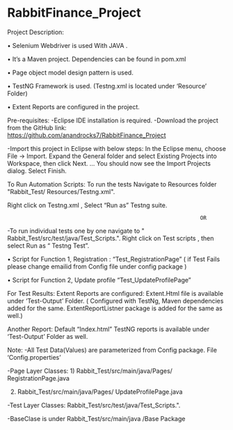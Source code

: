 # RabbitFinance_Project

Project Description: 

•	Selenium Webdriver is used With JAVA .

•	It’s a Maven project. Dependencies can be found in pom.xml 

•	Page object model design pattern is used. 

•	TestNG Framework is used. (Testng.xml is located under ‘Resource’ Folder)

•	Extent Reports are configured in the project.

Pre-requisites: 
-Eclipse IDE installation is required.
-Download the project from the GitHub link:  https://github.com/anandrocks7/RabbitFinance_Project


-Import this project in Eclipse with below steps:
In the Eclipse menu, choose File -> Import.
Expand the General folder and select Existing Projects into Workspace, then click Next. ...
You should now see the Import Projects dialog.  Select Finish.


To Run Automation Scripts:
To run the tests Navigate to Resources folder  "Rabbit_Test/ Resources/Testng.xml". 

Right click on Testng.xml ,  Select “Run as”  Testng suite.
                                                                  
                                                                  OR
                                                                  
-To run individual tests one by one navigate to " Rabbit_Test/src/test/java/Test_Scripts.".
Right click on Test scripts , then select Run as “ Testng Test”.


•	Script for Function 1, Registration    : “Test_RegistrationPage”  ( if Test Fails please change emailid from Config file under config package )

•	Script for Function 2, Update profile   “Test_UpdateProfilePage”

For Test Results: Extent Reports are configured:
Extent.Html file is available under ‘Test-Output’ Folder. ( Configured with TestNg, Maven dependencies added for the same. ExtentReportListner package is added for the same as well.)

Another Report:
Default “Index.html”  TestNG reports is available under ‘Test-Output’ Folder as well.

Note: 
 -All Test Data(Values) are parameterized from Config package.  File ‘Config.properties’
 
 
 
-Page Layer Classes: 1)  Rabbit_Test/src/main/java/Pages/ RegistrationPage.java

2) Rabbit_Test/src/main/java/Pages/ UpdateProfilePage.java


-Test Layer Classes:  Rabbit_Test/src/test/java/Test_Scripts.".

-BaseClase is under Rabbit_Test/src/main/java /Base Package




